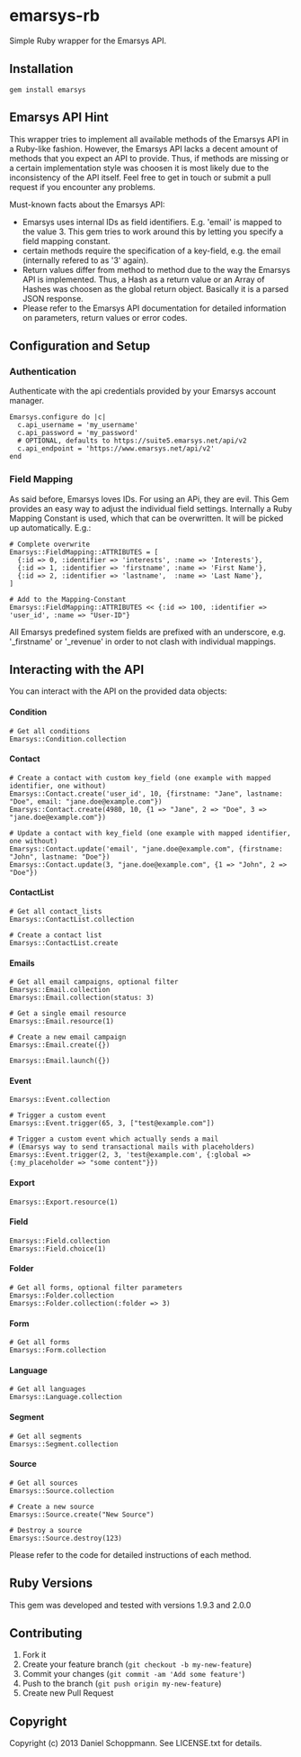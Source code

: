 # emarsys-rb

Simple Ruby wrapper for the Emarsys API.

## Installation

    gem install emarsys

## Emarsys API Hint

This wrapper tries to implement all available methods of the Emarsys API in a
Ruby-like fashion. However, the Emarsys API lacks a decent amount of methods that
you expect an API to provide.
Thus, if methods are missing or a certain implementation
style was choosen it is most likely due to the inconsistency of the API itself.
Feel free to get in touch or submit a pull request if you encounter any problems.

Must-known facts about the Emarsys API:

* Emarsys uses internal IDs as field identifiers. E.g. 'email' is mapped to the value 3.
This gem tries to work around this by letting you specify a field mapping constant.
* certain methods require the specification of a key-field, e.g. the email (internally refered to as '3' again).
* Return values differ from method to method due to the way the Emarsys API is implemented.
Thus, a Hash as a return value or an Array of Hashes was choosen as the global return object. Basically it is a parsed JSON response.
* Please refer to the Emarsys API documentation for detailed information on parameters, return values or error codes.

## Configuration and Setup
### Authentication

Authenticate with the api credentials provided by your Emarsys account manager.

    Emarsys.configure do |c|
      c.api_username = 'my_username'
      c.api_password = 'my_password'
      # OPTIONAL, defaults to https://suite5.emarsys.net/api/v2
      c.api_endpoint = 'https://www.emarsys.net/api/v2'
    end

### Field Mapping

As said before, Emarsys loves IDs. For using an APi, they are evil. This Gem provides
an easy way to adjust the individual field settings. Internally a Ruby Mapping Constant is used,
which that can be overwritten. It will be picked up automatically. E.g.:

    # Complete overwrite
    Emarsys::FieldMapping::ATTRIBUTES = [
      {:id => 0, :identifier => 'interests', :name => 'Interests'},
      {:id => 1, :identifier => 'firstname', :name => 'First Name'},
      {:id => 2, :identifier => 'lastname',  :name => 'Last Name'},
    ]

    # Add to the Mapping-Constant
    Emarsys::FieldMapping::ATTRIBUTES << {:id => 100, :identifier => 'user_id', :name => "User-ID"}

All Emarsys predefined system fields are prefixed with an underscore, e.g. '_firstname' or '_revenue' in order to not
clash with individual mappings.


## Interacting with the API

You can interact with the API on the provided data objects:

#### Condition

    # Get all conditions
    Emarsys::Condition.collection

#### Contact

    # Create a contact with custom key_field (one example with mapped identifier, one without)
    Emarsys::Contact.create('user_id', 10, {firstname: "Jane", lastname: "Doe", email: "jane.doe@example.com"})
    Emarsys::Contact.create(4980, 10, {1 => "Jane", 2 => "Doe", 3 => "jane.doe@example.com"})

    # Update a contact with key_field (one example with mapped identifier, one without)
    Emarsys::Contact.update('email', "jane.doe@example.com", {firstname: "John", lastname: "Doe"})
    Emarsys::Contact.update(3, "jane.doe@example.com", {1 => "John", 2 => "Doe"})

#### ContactList

    # Get all contact_lists
    Emarsys::ContactList.collection

    # Create a contact list
    Emarsys::ContactList.create

#### Emails

    # Get all email campaigns, optional filter
    Emarsys::Email.collection
    Emarsys::Email.collection(status: 3)

    # Get a single email resource
    Emarsys::Email.resource(1)

    # Create a new email campaign
    Emarsys::Email.create({})

    Emarsys::Email.launch({})

#### Event

    Emarsys::Event.collection

    # Trigger a custom event
    Emarsys::Event.trigger(65, 3, ["test@example.com"])

    # Trigger a custom event which actually sends a mail
    # (Emarsys way to send transactional mails with placeholders)
    Emarsys::Event.trigger(2, 3, 'test@example.com', {:global => {:my_placeholder => "some content"}})

#### Export

    Emarsys::Export.resource(1)

#### Field

    Emarsys::Field.collection
    Emarsys::Field.choice(1)

#### Folder

    # Get all forms, optional filter parameters
    Emarsys::Folder.collection
    Emarsys::Folder.collection(:folder => 3)

#### Form

    # Get all forms
    Emarsys::Form.collection

#### Language

    # Get all languages
    Emarsys::Language.collection

#### Segment

    # Get all segments
    Emarsys::Segment.collection

#### Source

    # Get all sources
    Emarsys::Source.collection

    # Create a new source
    Emarsys::Source.create("New Source")

    # Destroy a source
    Emarsys::Source.destroy(123)


Please refer to the code for detailed instructions of each method.

## Ruby Versions

This gem was developed and tested with versions 1.9.3 and 2.0.0


## Contributing

1. Fork it
2. Create your feature branch (`git checkout -b my-new-feature`)
3. Commit your changes (`git commit -am 'Add some feature'`)
4. Push to the branch (`git push origin my-new-feature`)
5. Create new Pull Request


## Copyright

Copyright (c) 2013 Daniel Schoppmann. See LICENSE.txt for details.